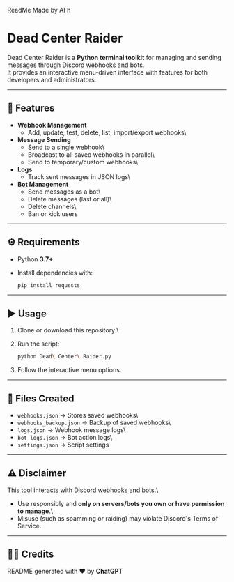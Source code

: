 ReadMe Made by AI h
# Dead Center Raider

Dead Center Raider is a **Python terminal toolkit** for managing and
sending messages through Discord webhooks and bots.\
It provides an interactive menu-driven interface with features for both
developers and administrators.

------------------------------------------------------------------------

## 🚀 Features

-   **Webhook Management**
    -   Add, update, test, delete, list, import/export webhooks\
-   **Message Sending**
    -   Send to a single webhook\
    -   Broadcast to all saved webhooks in parallel\
    -   Send to temporary/custom webhooks\
-   **Logs**
    -   Track sent messages in JSON logs\
-   **Bot Management**
    -   Send messages as a bot\
    -   Delete messages (last or all)\
    -   Delete channels\
    -   Ban or kick users

------------------------------------------------------------------------

## ⚙️ Requirements

-   Python **3.7+**

-   Install dependencies with:

    ``` bash
    pip install requests
    ```

------------------------------------------------------------------------

## ▶️ Usage

1.  Clone or download this repository.\

2.  Run the script:

    ``` bash
    python Dead\ Center\ Raider.py
    ```

3.  Follow the interactive menu options.

------------------------------------------------------------------------

## 📂 Files Created

-   `webhooks.json` → Stores saved webhooks\
-   `webhooks_backup.json` → Backup of saved webhooks\
-   `logs.json` → Webhook message logs\
-   `bot_logs.json` → Bot action logs\
-   `settings.json` → Script settings

------------------------------------------------------------------------

## ⚠️ Disclaimer

This tool interacts with Discord webhooks and bots.\
- Use responsibly and **only on servers/bots you own or have permission
to manage**.\
- Misuse (such as spamming or raiding) may violate Discord's Terms of
Service.

------------------------------------------------------------------------

## 👨‍💻 Credits

README generated with ❤️ by **ChatGPT**
